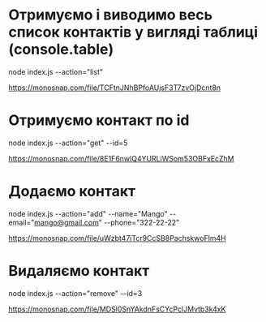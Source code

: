 # Отримуємо і виводимо весь список контактів у вигляді таблиці (console.table)

node index.js --action="list"

https://monosnap.com/file/TCFtnJNhBPfoAUjsF3T7zvOjDcnt8n

# Отримуємо контакт по id

node index.js --action="get" --id=5

https://monosnap.com/file/8E1F6nwlQ4YURLiWSom53OBFxEcZhM

# Додаємо контакт

node index.js --action="add" --name="Mango" --email="mango@gmail.com" --phone="322-22-22"

https://monosnap.com/file/uWzbt47iTcr9CcSB8PachskwoFlm4H

# Видаляємо контакт

node index.js --action="remove" --id=3

https://monosnap.com/file/MDSl0SnYAkdnFsCYcPclJMvtb3k4xK
